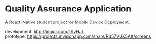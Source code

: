 Quality Assurance Application
==========
A React-Native student project for Mobile Device Deployment.

development: http://imgur.com/a/IvHJL <br/>
prototype: https://projects.invisionapp.com/share/R357VUX5A#/screens
